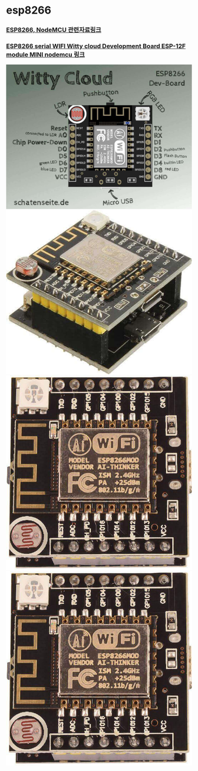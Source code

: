 # esp8266

### [ESP8266, NodeMCU 관련자료링크](https://jpralves.net/post/2016/11/15/esp8266.html#.WhoEskpl8uU)  
### [ESP8266 serial WIFI Witty cloud Development Board ESP-12F module MINI nodemcu 링크](https://jpralves.net/post/2016/11/15/esp8266.html#gizwits-wifi-witty-esp8266-esp-12f)  
![](https://github.com/mtinet/esp8266/blob/master/image/gizwits_pinout_67.jpg?raw=true)
![](https://github.com/mtinet/esp8266/blob/master/image/gizwits-wifi-witty-esp8266-esp_1.jpg?raw=true)
![](https://github.com/mtinet/esp8266/blob/master/image/gizwits_pinout_66.jpg?raw=true)
![](https://github.com/mtinet/esp8266/blob/master/image/gizwits_pinout_66.jpg?raw=true)
